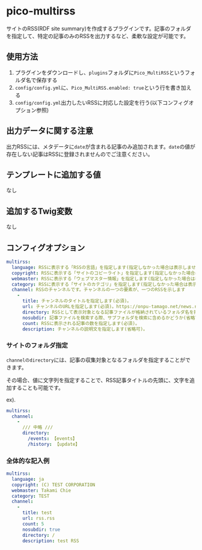 # pico-multirss

サイトのRSS(RDF site summary)を作成するプラグインです。記事のフォルダを指定して、特定の記事のみのRSSを出力するなど、柔軟な設定が可能です。

## 使用方法

1. プラグインをダウンロードし、`plugins`フォルダに`Pico_MultiRSS`というフォルダ名で保存する
2. `config/config.yml`に、`Pico_MultiRSS.enabled: true`という行を書き加える
3. `config/config.yml`出力したいRSSに対応した設定を行う(以下コンフィグオプション参照)

## 出力データに関する注意

出力RSSには、メタデータに`date`が含まれる記事のみ追加されます。`date`の値が存在しない記事はRSSに登録されませんのでご注意ください。

## テンプレートに追加する値

なし

## 追加するTwig変数

なし

## コンフィグオプション

```yaml
multirss:
  language: RSSに表示する「RSSの言語」を指定します(指定しなかった場合は表示しません)。
  copyright: RSSに表示する「サイトのコピーライト」を指定します(指定しなかった場合は表示しません)。
  webmaster: RSSに表示する「ウェブマスター情報」を指定します(指定しなかった場合は表示しません)。
  category: RSSに表示する「サイトのカテゴリ」を指定します(指定しなかった場合は表示しません)。
  channel: RSSのチャンネルです。チャンネルの一つの要素が、一つのRSSを示します
    -
      title: チャンネルのタイトルを指定します(必須)。
      url: チャンネルのURLを指定します(必須)。https://onpu-tamago.net/news.rss としたい場合、ここにはnews.rssと指定します。
      directory: RSSとして表示対象となる記事ファイルが格納されているフォルダ名を指定します(必須/文字列またはハッシュリストが指定可能)。
      nosubdir: 記事ファイルを検索する際、サブフォルダを検索に含めるかどうか(省略可)。
      count: RSSに表示される記事の数を指定します(必須)。
      description: チャンネルの説明文を指定します(省略可)。
```

### サイトのフォルダ指定

`channelのdirectory`には、記事の収集対象となるフォルダを指定することができます。

その場合、値に文字列を指定することで、RSS記事タイトルの先頭に、文字を追加することも可能です。

ex).


```yaml
multirss:
  channel:
    -
      /// 中略 ///
      directory:
        /events: 【events】
        /history: 【update】
```

### 全体的な記入例

```yaml
multirss:
  language: ja
  copyright: (C) TEST CORPORATION
  webmaster: Takami Chie
  category: TEST
  channel:
    -
      title: test
      url: rss.rss
      count: 5
      nosubdir: true
      directory: /
      description: test RSS
```
